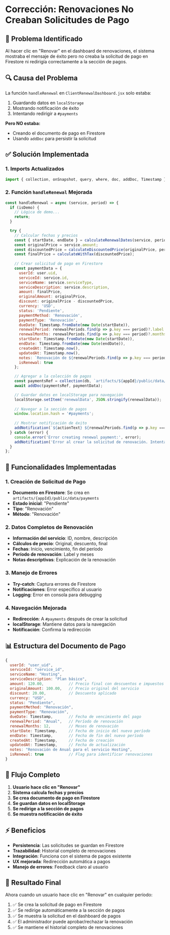 # Corrección: Renovaciones No Creaban Solicitudes de Pago

## 🐛 Problema Identificado

Al hacer clic en "Renovar" en el dashboard de renovaciones, el sistema mostraba el mensaje de éxito pero no creaba la solicitud de pago en Firestore ni redirigía correctamente a la sección de pagos.

## 🔍 Causa del Problema

La función `handleRenewal` en `ClientRenewalDashboard.jsx` solo estaba:
1. Guardando datos en `localStorage`
2. Mostrando notificación de éxito
3. Intentando redirigir a `#payments`

**Pero NO estaba:**
- Creando el documento de pago en Firestore
- Usando `addDoc` para persistir la solicitud

## ✅ Solución Implementada

### 1. **Imports Actualizados**
```javascript
import { collection, onSnapshot, query, where, doc, addDoc, Timestamp } from 'firebase/firestore';
```

### 2. **Función `handleRenewal` Mejorada**
```javascript
const handleRenewal = async (service, period) => {
  if (isDemo) {
    // Lógica de demo...
    return;
  }

  try {
    // Calcular fechas y precios
    const { startDate, endDate } = calculateRenewalDates(service, period);
    const originalPrice = service.amount;
    const discountedPrice = calculateDiscountedPrice(originalPrice, period);
    const finalPrice = calculateWithTax(discountedPrice);
    
    // Crear solicitud de pago en Firestore
    const paymentData = {
      userId: user.uid,
      serviceId: service.id,
      serviceName: service.serviceType,
      serviceDescription: service.description,
      amount: finalPrice,
      originalAmount: originalPrice,
      discount: originalPrice - discountedPrice,
      currency: 'USD',
      status: 'Pendiente',
      paymentMethod: 'Renovación',
      paymentType: 'Renovación',
      dueDate: Timestamp.fromDate(new Date(startDate)),
      renewalPeriod: renewalPeriods.find(p => p.key === period)?.label || period,
      renewalMonths: renewalPeriods.find(p => p.key === period)?.months || 0,
      startDate: Timestamp.fromDate(new Date(startDate)),
      endDate: Timestamp.fromDate(new Date(endDate)),
      createdAt: Timestamp.now(),
      updatedAt: Timestamp.now(),
      notes: `Renovación de ${renewalPeriods.find(p => p.key === period)?.label} para el servicio ${service.serviceType}`,
      isRenewal: true
    };

    // Agregar a la colección de pagos
    const paymentsRef = collection(db, `artifacts/${appId}/public/data/payments`);
    await addDoc(paymentsRef, paymentData);

    // Guardar datos en localStorage para navegación
    localStorage.setItem('renewalData', JSON.stringify(renewalData));
    
    // Navegar a la sección de pagos
    window.location.hash = '#payments';
    
    // Mostrar notificación de éxito
    addNotification(`${actionText} ${renewalPeriods.find(p => p.key === period)?.label} - Redirigiendo a pagos`, "success");
  } catch (error) {
    console.error('Error creating renewal payment:', error);
    addNotification('Error al crear la solicitud de renovación. Intenta nuevamente.', 'error');
  }
};
```

## 🎯 Funcionalidades Implementadas

### 1. **Creación de Solicitud de Pago**
- **Documento en Firestore**: Se crea en `artifacts/{appId}/public/data/payments`
- **Estado inicial**: "Pendiente"
- **Tipo**: "Renovación"
- **Método**: "Renovación"

### 2. **Datos Completos de Renovación**
- **Información del servicio**: ID, nombre, descripción
- **Cálculos de precio**: Original, descuento, final
- **Fechas**: Inicio, vencimiento, fin del período
- **Período de renovación**: Label y meses
- **Notas descriptivas**: Explicación de la renovación

### 3. **Manejo de Errores**
- **Try-catch**: Captura errores de Firestore
- **Notificaciones**: Error específico al usuario
- **Logging**: Error en consola para debugging

### 4. **Navegación Mejorada**
- **Redirección**: A `#payments` después de crear la solicitud
- **localStorage**: Mantiene datos para la navegación
- **Notificación**: Confirma la redirección

## 📊 Estructura del Documento de Pago

```javascript
{
  userId: "user_uid",
  serviceId: "service_id", 
  serviceName: "Hosting",
  serviceDescription: "Plan básico",
  amount: 120.00,           // Precio final con descuentos e impuestos
  originalAmount: 100.00,   // Precio original del servicio
  discount: 20.00,          // Descuento aplicado
  currency: "USD",
  status: "Pendiente",
  paymentMethod: "Renovación",
  paymentType: "Renovación",
  dueDate: Timestamp,       // Fecha de vencimiento del pago
  renewalPeriod: "Anual",   // Período de renovación
  renewalMonths: 12,        // Meses de renovación
  startDate: Timestamp,     // Fecha de inicio del nuevo período
  endDate: Timestamp,       // Fecha de fin del nuevo período
  createdAt: Timestamp,     // Fecha de creación
  updatedAt: Timestamp,     // Fecha de actualización
  notes: "Renovación de Anual para el servicio Hosting",
  isRenewal: true           // Flag para identificar renovaciones
}
```

## 🔄 Flujo Completo

1. **Usuario hace clic en "Renovar"**
2. **Sistema calcula fechas y precios**
3. **Se crea documento de pago en Firestore**
4. **Se guardan datos en localStorage**
5. **Se redirige a la sección de pagos**
6. **Se muestra notificación de éxito**

## ⚡ Beneficios

- **Persistencia**: Las solicitudes se guardan en Firestore
- **Trazabilidad**: Historial completo de renovaciones
- **Integración**: Funciona con el sistema de pagos existente
- **UX mejorada**: Redirección automática a pagos
- **Manejo de errores**: Feedback claro al usuario

## 🎯 Resultado Final

Ahora cuando un usuario hace clic en "Renovar" en cualquier período:
1. ✅ Se crea la solicitud de pago en Firestore
2. ✅ Se redirige automáticamente a la sección de pagos
3. ✅ Se muestra la solicitud en el dashboard de pagos
4. ✅ El administrador puede aprobar/rechazar la renovación
5. ✅ Se mantiene el historial completo de renovaciones




